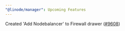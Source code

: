 ```yaml
---
"@linode/manager": Upcoming Features
---
```


Created 'Add Nodebalancer' to Firewall drawer ([#9608](https://github.com/linode/manager/pull/9608))

